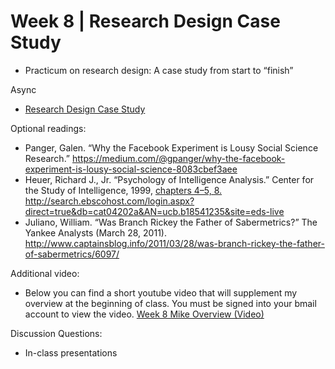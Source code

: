# Week 8 | Research Design Case Study
* Practicum on research design: A case study from start to “finish”


Async
* [Research Design Case Study](https://learn.datascience.berkeley.edu/ap/courses/266/sections/63f6d138-9c2e-4d9e-b9b1-4d2e70788eaf/coursework/courseModule/b7de393f-197e-4fce-9b4c-d0907d1c7d80)


Optional readings:
* Panger, Galen. “Why the Facebook Experiment is Lousy Social Science Research.” https://medium.com/@gpanger/why-the-facebook-experiment-is-lousy-social-science-8083cbef3aee
* Heuer, Richard J., Jr. “Psychology of Intelligence Analysis.” Center for the Study of Intelligence, 1999, [chapters 4–5, 8.](./../Week2/PsychologyOfIntelligenceAnalysis.pdf) http://search.ebscohost.com/login.aspx?direct=true&db=cat04202a&AN=ucb.b18541235&site=eds-live
* Juliano, William. “Was Branch Rickey the Father of Sabermetrics?” The Yankee Analysts (March 28, 2011). http://www.captainsblog.info/2011/03/28/was-branch-rickey-the-father-of-sabermetrics/6097/


Additional video:
* Below you can find a short youtube video that will supplement my overview at the beginning of class. You must be signed into your bmail account to view the video. [Week 8 Mike Overview (Video)](https://youtu.be/tqFN1J8187Q)

Discussion Questions:

* In-class presentations
